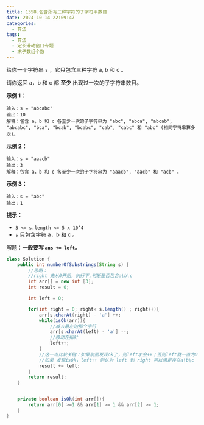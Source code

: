 ```yaml
---
title: 1358.包含所有三种字符的子字符串数目
date: 2024-10-14 22:09:47
categories:
  - 算法
tags:
  - 算法
  - 定长滑动窗口专题
  - 求子数组个数
---
```


给你一个字符串 `s` ，它只包含三种字符 a, b 和 c 。

请你返回 a，b 和 c 都 **至少** 出现过一次的子字符串数目。

 

**示例 1：**

```
输入：s = "abcabc"
输出：10
解释：包含 a，b 和 c 各至少一次的子字符串为 "abc", "abca", "abcab", "abcabc", "bca", "bcab", "bcabc", "cab", "cabc" 和 "abc" (相同字符串算多次)。
```

**示例 2：**

```
输入：s = "aaacb"
输出：3
解释：包含 a，b 和 c 各至少一次的子字符串为 "aaacb", "aacb" 和 "acb" 。
```

**示例 3：**

```
输入：s = "abc"
输出：1
```

 

**提示：**

- `3 <= s.length <= 5 x 10^4`
- `s` 只包含字符 a，b 和 c 。



解题：**一般要写 `ans += left`。**



```java
class Solution {
    public int numberOfSubstrings(String s) {
        //思路：
        //right 先从0开始，执行下,判断是否包含a\b\c
        int arr[] = new int [3];
        int result = 0;

        int left = 0;

        for(int right = 0; right< s.length() ; right++){
            arr[s.charAt(right) - 'a'] ++;
            while(isOk(arr)){
                //减去最左边那个字符
                arr[s.charAt(left) - 'a'] --;
                //移动左指针
                left++;
            }
            //这一点比较关键：如果前面发现ok了，则left才会++；否则left就一直为0；
            //如果 发现isOk，left++ 则认为 left 到 right 可以满足存在a\b\c
            result += left;
        }
        return result;
    }


    private boolean isOk(int arr[]){
        return arr[0] >=1 && arr[1] >= 1 && arr[2] >= 1;
    }
}
```

